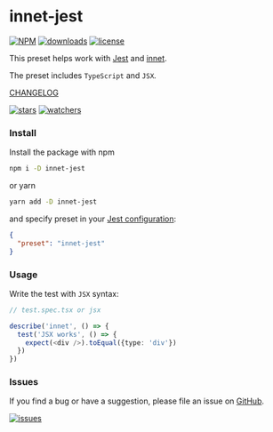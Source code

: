 # innet-jest
[![NPM](https://img.shields.io/npm/v/innet-jest.svg)](https://www.npmjs.com/package/innet-jsx)
[![downloads](https://img.shields.io/npm/dm/innet-jest.svg)](https://snyk.io/advisor/npm-package/innet-jsx)
[![license](https://img.shields.io/npm/l/innet-jest)](https://github.com/d8corp/innet-jest/blob/master/LICENSE)

This preset helps work with [Jest](https://www.npmjs.com/package/jest) and [innet](https://www.npmjs.com/package/innet).

The preset includes `TypeScript` and `JSX`.

[CHANGELOG](https://github.com/d8corp/innet-jest/blob/master/CHANGELOG.md)

[![stars](https://img.shields.io/github/stars/d8corp/innet-jest?style=social)](https://github.com/d8corp/innet-jest/stargazers)
[![watchers](https://img.shields.io/github/watchers/d8corp/innet-jest?style=social)](https://github.com/d8corp/innet-jest/watchers)

### Install
Install the package with npm
```bash
npm i -D innet-jest
```
or yarn
```bash
yarn add -D innet-jest
```
and specify preset in your [Jest configuration](https://jestjs.io/docs/configuration):
```json
{
  "preset": "innet-jest"
}
```
### Usage
Write the test with `JSX` syntax:
```typescript jsx
// test.spec.tsx or jsx

describe('innet', () => {
  test('JSX works', () => {
    expect(<div />).toEqual({type: 'div'})
  })
})
```

### Issues
If you find a bug or have a suggestion, please file an issue on [GitHub](https://github.com/d8corp/innet-jest/issues).

[![issues](https://img.shields.io/github/issues-raw/d8corp/innet-jest)](https://github.com/d8corp/innet-jest/issues)
